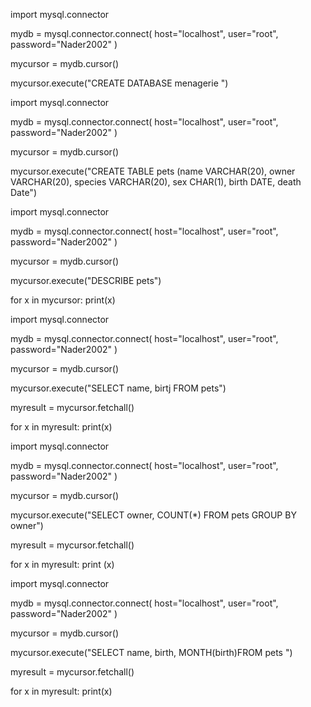 import mysql.connector

mydb = mysql.connector.connect( host="localhost", user="root", password="Nader2002" )

mycursor = mydb.cursor()

mycursor.execute("CREATE DATABASE menagerie ")

import mysql.connector

mydb = mysql.connector.connect( host="localhost", user="root", password="Nader2002" )

mycursor = mydb.cursor()

mycursor.execute("CREATE TABLE pets (name VARCHAR(20), owner VARCHAR(20), species VARCHAR(20), sex CHAR(1), birth DATE, death Date")

import mysql.connector

mydb = mysql.connector.connect( host="localhost", user="root", password="Nader2002" )

mycursor = mydb.cursor()

mycursor.execute("DESCRIBE pets")

for x in mycursor: print(x)

import mysql.connector

mydb = mysql.connector.connect( host="localhost", user="root", password="Nader2002" )

mycursor = mydb.cursor()

mycursor.execute("SELECT name, birtj FROM pets")

myresult = mycursor.fetchall()

for x in myresult: print(x)

import mysql.connector

mydb = mysql.connector.connect( host="localhost", user="root", password="Nader2002" )

mycursor = mydb.cursor()

mycursor.execute("SELECT owner, COUNT(*) FROM pets GROUP BY owner")

myresult = mycursor.fetchall()

for x in myresult: print (x)

import mysql.connector

mydb = mysql.connector.connect( host="localhost", user="root", password="Nader2002" )

mycursor = mydb.cursor()

mycursor.execute("SELECT name, birth, MONTH(birth)FROM pets ")

myresult = mycursor.fetchall()

for x in myresult: print(x)
